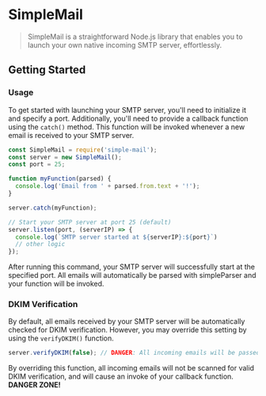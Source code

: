 # SimpleMail

> SimpleMail is a straightforward Node.js library that enables you to launch your own native incoming SMTP server, effortlessly.

## Getting Started

### Usage

To get started with launching your SMTP server, you'll need to initialize it and specify a port.
Additionally, you'll need to provide a callback function using the `catch()` method. This function will be invoked whenever a new email is received to your SMTP server.

```js
const SimpleMail = require('simple-mail');
const server = new SimpleMail();
const port = 25;

function myFunction(parsed) {
  console.log('Email from ' + parsed.from.text + '!');
}

server.catch(myFunction);

// Start your SMTP server at port 25 (default)
server.listen(port, (serverIP) => {
  console.log(`SMTP server started at ${serverIP}:${port}`)
  // other logic
});
```

After running this command, your SMTP server will successfully start at the specified port. All emails will automatically be parsed with simpleParser and your function will be invoked.

### DKIM Verification

By default, all emails received by your SMTP server will be automatically checked for DKIM verification. However, you may override this setting by using the `verifyDKIM()` function.

```js
server.verifyDKIM(false); // DANGER: All incoming emails will be passed through your SMTP server
```

By overriding this function, all incoming emails will not be scanned for valid DKIM verification, and will cause an invoke of your callback function.
**DANGER ZONE!**
